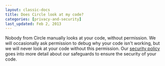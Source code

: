 ```yaml
---
layout: classic-docs
title: Does Circle look at my code?
categories: [privacy-and-security]
last_updated: Feb 2, 2013
---
```


Nobody from Circle manually looks at your code, without permission.
We will occasionally ask permission to debug why your code isn't working, but we will never look at your code without this permission.
Our [security policy](https://circleci.com/security/)
goes into more detail about our safeguards to ensure the security of your code.

